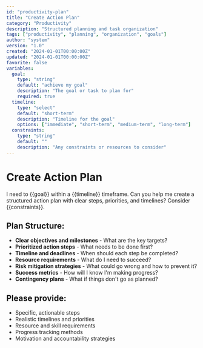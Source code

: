 ```yaml
---
id: "productivity-plan"
title: "Create Action Plan"
category: "Productivity"
description: "Structured planning and task organization"
tags: ["productivity", "planning", "organization", "goals"]
author: "system"
version: "1.0"
created: "2024-01-01T00:00:00Z"
updated: "2024-01-01T00:00:00Z"
favorite: false
variables:
  goal:
    type: "string"
    default: "achieve my goal"
    description: "The goal or task to plan for"
    required: true
  timeline:
    type: "select"
    default: "short-term"
    description: "Timeline for the goal"
    options: ["immediate", "short-term", "medium-term", "long-term"]
  constraints:
    type: "string"
    default: ""
    description: "Any constraints or resources to consider"
---
```


# Create Action Plan

I need to {{goal}} within a {{timeline}} timeframe. Can you help me create a structured action plan with clear steps, priorities, and timelines? Consider {{constraints}}.

## Plan Structure:
- **Clear objectives and milestones** - What are the key targets?
- **Prioritized action steps** - What needs to be done first?
- **Timeline and deadlines** - When should each step be completed?
- **Resource requirements** - What do I need to succeed?
- **Risk mitigation strategies** - What could go wrong and how to prevent it?
- **Success metrics** - How will I know I'm making progress?
- **Contingency plans** - What if things don't go as planned?

## Please provide:
- Specific, actionable steps
- Realistic timelines and priorities
- Resource and skill requirements
- Progress tracking methods
- Motivation and accountability strategies 
